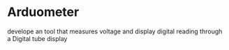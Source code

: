 # Arduometer
develope an tool that measures voltage and display digital reading through a Digital tube display
